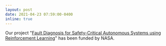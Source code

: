 ```yaml
---
layout: post
date: 2021-04-23 07:59:00-0400
inline: true
---
```


Our project "[Fault Diagnosis for Safety-Critical Autonomous Systems using Reinforcement Learning](https://media.statler.wvu.edu/news/2022/01/24/wvu-engineers-address-nasa-problems-through-artificial-intelligence)" has been funded by NASA.

